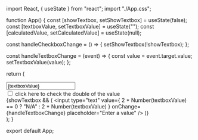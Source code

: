 import React, { useState } from "react";
import "./App.css";

function App() {
  const [showTextbox, setShowTextbox] = useState(false);
  const [textboxValue, setTextboxValue] = useState("");
  const [calculatedValue, setCalculatedValue] = useState(null);

  const handleCheckboxChange = () => {
    setShowTextbox(!showTextbox);
  };

  const handleTextboxChange = (event) => {
    const value = event.target.value;
    setTextboxValue(value);
  };

  return (
    <div className="App">
      <div>
        <input
          type="text"
          value={textboxValue}
          onChange={handleTextboxChange}
          placeholder="Enter a value"
        />
      </div>
      <div>
        <label>
          <input type="checkbox" onChange={handleCheckboxChange} />
           click here to check the double of the value
        </label>
      </div>
      <div>
        {showTextbox && (
          <input
            type="text"
            value={
              2 * Number(textboxValue) == 0 ? "N/A" : 2 * Number(textboxValue)
            }
            onChange={handleTextboxChange}
            placeholder="Enter a value"
          />
        )}
      </div>
    </div>
  );
}

export default App;
